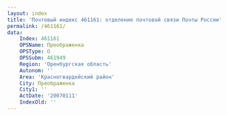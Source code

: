 ```yaml
---
layout: index
title: 'Почтовый индекс 461161: отделение почтовой связи Почты России'
permalink: /461161/
data:
    Index: 461161
    OPSName: Преображенка
    OPSType: О
    OPSSubm: 461949
    Region: 'Оренбургская область'
    Autonom: ''
    Area: 'Красногвардейский район'
    City: Преображенка
    City1: ''
    ActDate: '20070111'
    IndexOld: ''
---
```

